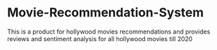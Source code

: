 # Movie-Recommendation-System
This is a product for hollywood movies recommendations and provides reviews and sentiment analysis for all hollywood movies till 2020
